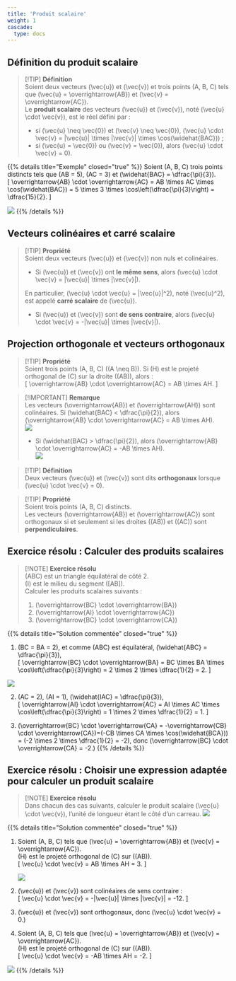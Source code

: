 ```yaml
---
title: 'Produit scalaire'
weight: 1
cascade:
  type: docs
---
```


## Définition du produit scalaire

> [!TIP] **Définition**  
> Soient deux vecteurs \(\vec{u}\) et \(\vec{v}\) et trois points \(A, B, C\) tels que \(\vec{u} = \overrightarrow{AB}\) et \(\vec{v} = \overrightarrow{AC}\).  
> Le **produit scalaire** des vecteurs \(\vec{u}\) et \(\vec{v}\), noté \(\vec{u} \cdot \vec{v}\), est le réel défini par :  
> - si \(\vec{u} \neq \vec{0}\) et \(\vec{v} \neq \vec{0}\), \(\vec{u} \cdot \vec{v} = \|\vec{u}\| \times \|\vec{v}\| \times \cos(\widehat{BAC})\) ;  
> - si \(\vec{u} = \vec{0}\) ou \(\vec{v} = \vec{0}\), alors \(\vec{u} \cdot \vec{v} = 0\).

{{% details title="Exemple" closed="true" %}}
Soient \(A, B, C\) trois points distincts tels que \(AB = 5\), \(AC = 3\) et \(\widehat{BAC} = \dfrac{\pi}{3}\).  
\[
\overrightarrow{AB} \cdot \overrightarrow{AC} = AB \times AC \times \cos(\widehat{BAC}) = 5 \times 3 \times \cos\left(\dfrac{\pi}{3}\right) = \dfrac{15}{2}.
\]

![](/images/image104.png)
{{% /details %}}


## Vecteurs colinéaires et carré scalaire

> [!TIP] **Propriété**  
> Soient deux vecteurs \(\vec{u}\) et \(\vec{v}\) non nuls et colinéaires.  
> - Si \(\vec{u}\) et \(\vec{v}\) ont **le même sens**, alors \(\vec{u} \cdot \vec{v} = \|\vec{u}\| \times \|\vec{v}\|\).  
> 
> En particulier, \(\vec{u} \cdot \vec{u} = \|\vec{u}\|^2\), noté \(\vec{u}^2\), est appelé **carré scalaire** de \(\vec{u}\).
> - Si \(\vec{u}\) et \(\vec{v}\) sont **de sens contraire**, alors \(\vec{u} \cdot \vec{v} = -\|\vec{u}\| \times \|\vec{v}\|\).  


## Projection orthogonale et vecteurs orthogonaux

> [!TIP] **Propriété**  
> Soient trois points \(A, B, C\) (\(A \neq B\)). Si \(H\) est le projeté orthogonal de \(C\) sur la droite \((AB)\), alors :  
> \[
\overrightarrow{AB} \cdot \overrightarrow{AC} = AB \times AH.
\]

> [!IMPORTANT] **Remarque**  
> Les vecteurs \(\overrightarrow{AB}\) et \(\overrightarrow{AH}\) sont colinéaires. Si \(\widehat{BAC} < \dfrac{\pi}{2}\), alors \(\overrightarrow{AB} \cdot \overrightarrow{AC} = AB \times AH\).  
> ![](/images/image105.png)
> - Si \(\widehat{BAC} > \dfrac{\pi}{2}\), alors \(\overrightarrow{AB} \cdot \overrightarrow{AC} = -AB \times AH\).  
> ![](/images/image110.png)

> [!TIP] **Définition**  
> Deux vecteurs \(\vec{u}\) et \(\vec{v}\) sont dits **orthogonaux** lorsque \(\vec{u} \cdot \vec{v} = 0\).

> [!TIP] **Propriété**  
> Soient trois points \(A, B, C\) distincts.  
> Les vecteurs \(\overrightarrow{AB}\) et \(\overrightarrow{AC}\) sont orthogonaux si et seulement si les droites \((AB)\) et \((AC)\) sont **perpendiculaires**.


## Exercice résolu : Calculer des produits scalaires

> [!NOTE] **Exercice résolu**  
> \(ABC\) est un triangle équilatéral de côté 2.  
> \(I\) est le milieu du segment \([AB]\).  
> Calculer les produits scalaires suivants :  
> 1. \(\overrightarrow{BC} \cdot \overrightarrow{BA}\)  
> 2. \(\overrightarrow{AI} \cdot \overrightarrow{AC}\)  
> 3. \(\overrightarrow{BC} \cdot \overrightarrow{CA}\)

{{% details title="Solution commentée" closed="true" %}}
1. \(BC = BA = 2\), et comme \(ABC\) est équilatéral, \(\widehat{ABC} = \dfrac{\pi}{3}\),  
   \[
   \overrightarrow{BC} \cdot \overrightarrow{BA} = BC \times BA \times \cos\left(\dfrac{\pi}{3}\right) = 2 \times 2 \times \dfrac{1}{2} = 2.
   \]

![](/images/image106.png)

2. \(AC = 2\), \(AI = 1\), \(\widehat{IAC} = \dfrac{\pi}{3}\),  
   \[
   \overrightarrow{AI} \cdot \overrightarrow{AC} = AI \times AC \times \cos\left(\dfrac{\pi}{3}\right) = 1 \times 2 \times \dfrac{1}{2} = 1.
   \]

3. \(\overrightarrow{BC} \cdot \overrightarrow{CA} = -\overrightarrow{CB} \cdot \overrightarrow{CA}\)=\(-CB \times CA \times \cos(\widehat{BCA})\) = \(-2 \times 2 \times \dfrac{1}{2} = -2\),
   donc \(\overrightarrow{BC} \cdot \overrightarrow{CA} = -2.\)
{{% /details %}}


## Exercice résolu : Choisir une expression adaptée pour calculer un produit scalaire

> [!NOTE] **Exercice résolu**  
> Dans chacun des cas suivants, calculer le produit scalaire \(\vec{u} \cdot \vec{v}\), l’unité de longueur étant le côté d’un carreau.
> ![](/images/image107.png)

{{% details title="Solution commentée" closed="true" %}}
1. Soient \(A, B, C\) tels que \(\vec{u} = \overrightarrow{AB}\) et \(\vec{v} = \overrightarrow{AC}\).  
   \(H\) est le projeté orthogonal de \(C\) sur \((AB)\).  
   \[
   \vec{u} \cdot \vec{v} = AB \times AH = 3.
   \]

   ![](/images/image108.png)

2. \(\vec{u}\) et \(\vec{v}\) sont colinéaires de sens contraire :  
   \[
   \vec{u} \cdot \vec{v} = -\|\vec{u}\| \times \|\vec{v}\| = -12.
   \]

3. \(\vec{u}\) et \(\vec{v}\) sont orthogonaux, donc \(\vec{u} \cdot \vec{v} = 0.\)

4. Soient \(A, B, C\) tels que \(\vec{u} = \overrightarrow{AB}\) et \(\vec{v} = \overrightarrow{AC}\).  
   \(H\) est le projeté orthogonal de \(C\) sur \((AB)\).  
   \[
   \vec{u} \cdot \vec{v} = -AB \times AH = -2.
   \]

![](/images/image109.png)
{{% /details %}}